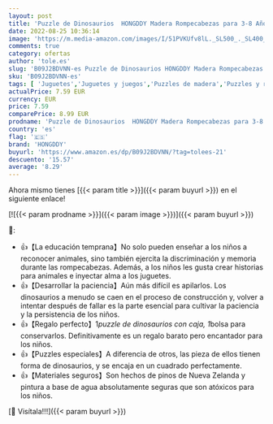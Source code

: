 ```yaml
---
layout: post
title: 'Puzzle de Dinosaurios  HONGDDY Madera Rompecabezas para 3-8 Años Dinosaurios Juguetes Educativos Niños 3 años Regalo Cumpleaños Navidad Apilamiento Bloques de Madera'
date: 2022-08-25 10:36:14
image: 'https://m.media-amazon.com/images/I/51PVKUfv8lL._SL500_._SL400_.jpg'
comments: true
category: ofertas
author: 'tole.es'
slug: 'B09J2BDVNN-es Puzzle de Dinosaurios HONGDDY Madera Rompecabezas para 3-8...'
sku: 'B09J2BDVNN-es'
tags: [ 'Juguetes','Juguetes y juegos','Puzzles de madera','Puzzles y rompecabezas','hongddy','navidad','🇪🇸', ]
actualPrice: 7.59 EUR
currency: EUR
price: 7.59
comparePrice: 8.99 EUR
prodname: 'Puzzle de Dinosaurios  HONGDDY Madera Rompecabezas para 3-8 Años Dinosaurios Juguetes Educativos Niños 3 años Regalo Cumpleaños Navidad Apilamiento Bloques de Madera'
country: 'es'
flag: '🇪🇸'
brand: 'HONGDDY'
buyurl: 'https://www.amazon.es/dp/B09J2BDVNN/?tag=tolees-21'
descuento: '15.57'
average: '8.29'
---
```


Ahora mismo tienes [{{< param title >}}]({{< param buyurl >}}) en el siguiente enlace!

[![{{< param prodname >}}]({{< param image >}})]({{< param buyurl >}})

🔎:

- 👍【La educación temprana】No solo pueden enseñar a los niños a reconocer animales, sino también ejercita la discriminación y memoria durante las rompecabezas. Además, a los niños les gusta crear historias para animales e inyectar alma a los juguetes.
- 👍【Desarrollar la paciencia】Aún más difícil es apilarlos. Los dinosaurios a menudo se caen en el proceso de construcción y, volver a intentar después de fallar es la parte esencial para cultivar la paciencia y la persistencia de los niños.
- 👍【Regalo perfecto】1*puzzle de dinosaurios con caja, 1*bolsa para conservarlos. Definitivamente es un regalo barato pero encantador para los niños.
- 👍【Puzzles especiales】A diferencia de otros, las pieza de ellos tienen forma de dinosaurios, y se encaja en un cuadrado perfectamente.
- 👍【Materiales seguros】Son hechos de pinos de Nueva Zelanda y pintura a base de agua absolutamente seguras que son atóxicos para los niños.

[🛒 Visítala!!!]({{< param buyurl >}})
